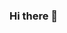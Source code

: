 ### Hi there 👋

<!--
**ElenaSkorobodilova/ElenaSkorobodilova** is a ✨ _special_ ✨ repository because its `README.md` (this file) appears on your GitHub profile.

Here are some ideas to get you started:

- 🔭 I’m currently working on ...
- 🌱 I’m currently learning ...
- 👯 I’m looking to collaborate on ...
- 🤔 I’m looking for help with ...
- 💬 Ask me about ...
- 📫 How to reach me: ...
- 😄 Pronouns: ...
- ⚡ Fun fact: ...


<div>
<img src="https://github.com/ElenaSkorobodilova/ElenaSkorobodilova/blob/main/TSU.jpg" width="300" height="100">
Факультет прикладной математики и кибернетики. Математик.
</div>

-->
